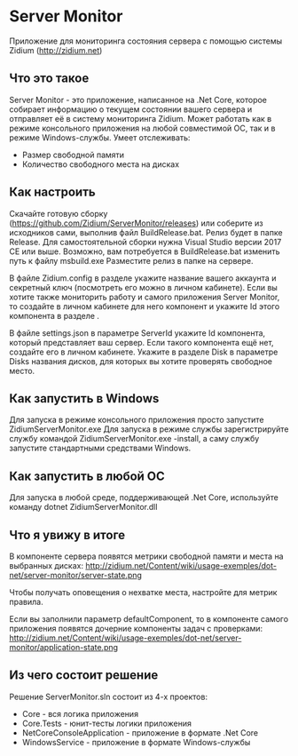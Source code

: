 # Server Monitor
Приложение для мониторинга состояния сервера с помощью системы Zidium (http://zidium.net)

## Что это такое
Server Monitor - это приложение, написанное на .Net Core, которое собирает информацию о текущем состоянии вашего сервера и отправляет её в систему мониторинга Zidium.
Может работать как в режиме консольного приложения на любой совместимой ОС, так и в режиме Windows-службы.
Умеет отслеживать:
- Размер свободной памяти
- Количество свободного места на дисках

## Как настроить
Скачайте готовую сборку (https://github.com/Zidium/ServerMonitor/releases) или соберите из исходников сами, выполнив файл BuildRelease.bat. Релиз будет в папке Release.
Для самостоятельной сборки нужна Visual Studio версии 2017 CE или выше.
Возможно, вам потребуется в BuildRelease.bat изменить путь к файлу msbuild.exe
Разместите релиз в папке на сервере.

В файле Zidium.config в разделе <access> укажите название вашего аккаунта и секретный ключ (посмотреть его можно в личном кабинете).
Если вы хотите также мониторить работу и самого приложения Server Monitor, то создайте в личном кабинете для него компонент и укажите Id этого компонента в разделе <defaultComponent>.

В файле settings.json в параметре ServerId укажите Id компонента, который представляет ваш сервер. Если такого компонента ещё нет, создайте его в личном кабинете.
Укажите в разделе Disk в параметре Disks названия дисков, для которых вы хотите проверять свободное место.

## Как запустить в Windows
Для запуска в режиме консольного приложения просто запустите ZidiumServerMonitor.exe
Для запуска в режиме службы зарегистрируйте службу командой ZidiumServerMonitor.exe -install, а саму службу запустите стандартными средствами Windows.

## Как запустить в любой ОС
Для запуска в любой среде, поддерживающей .Net Core, используйте команду dotnet ZidiumServerMonitor.dll

## Что я увижу в итоге
В компоненте сервера появятся метрики свободной памяти и места на выбранных дисках:
http://zidium.net/Content/wiki/usage-exemples/dot-net/server-monitor/server-state.png

Чтобы получать оповещения о нехватке места, настройте для метрик правила.

Если вы заполнили параметр defaultComponent, то в компоненте самого приложения появятся дочерние компоненты задач с проверками:
http://zidium.net/Content/wiki/usage-exemples/dot-net/server-monitor/application-state.png

## Из чего состоит решение
Решение ServerMonitor.sln состоит из 4-х проектов:
- Core - вся логика приложения
- Core.Tests - юнит-тесты логики приложения
- NetCoreConsoleApplication - приложение в формате .Net Core
- WindowsService - приложение в формате Windows-службы
